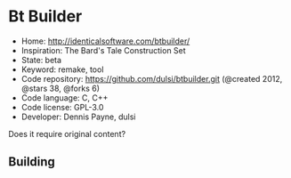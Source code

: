 # Bt Builder

- Home: http://identicalsoftware.com/btbuilder/
- Inspiration: The Bard's Tale Construction Set
- State: beta
- Keyword: remake, tool
- Code repository: https://github.com/dulsi/btbuilder.git (@created 2012, @stars 38, @forks 6)
- Code language: C, C++
- Code license: GPL-3.0
- Developer: Dennis Payne, dulsi

Does it require original content?

## Building

